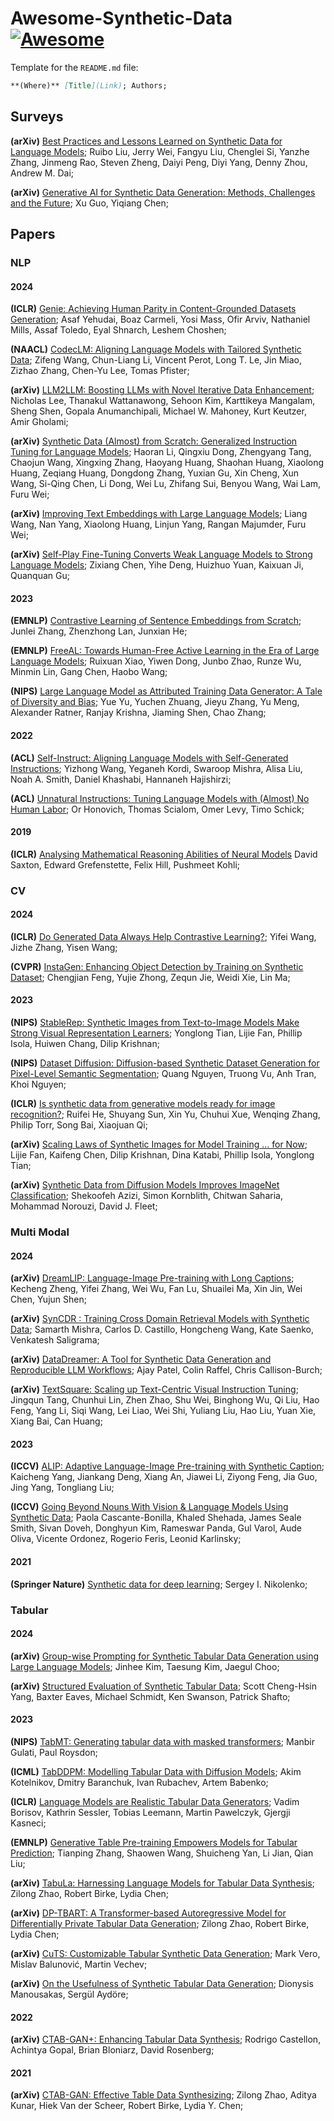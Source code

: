# Awesome-Synthetic-Data [![Awesome](https://awesome.re/badge.svg)](https://awesome.re)

Template for the `README.md` file:

```markdown
**(Where)** [Title](Link); Authors;
```

## Surveys

**(arXiv)** [Best Practices and Lessons Learned on Synthetic Data for Language Models](https://arxiv.org/abs/2404.07503); Ruibo Liu, Jerry Wei, Fangyu Liu, Chenglei Si, Yanzhe Zhang, Jinmeng Rao, Steven Zheng, Daiyi Peng, Diyi Yang, Denny Zhou, Andrew M. Dai;

**(arXiv)** [Generative AI for Synthetic Data Generation: Methods, Challenges and the Future](https://arxiv.org/abs/2403.04190); Xu Guo, Yiqiang Chen;

## Papers

### NLP

#### 2024

**(ICLR)** [Genie: Achieving Human Parity in Content-Grounded Datasets Generation](https://arxiv.org/abs/2401.14367); Asaf Yehudai, Boaz Carmeli, Yosi Mass, Ofir Arviv, Nathaniel Mills, Assaf Toledo, Eyal Shnarch, Leshem Choshen;

**(NAACL)** [CodecLM: Aligning Language Models with Tailored Synthetic Data](https://arxiv.org/abs/2404.05875); Zifeng Wang, Chun-Liang Li, Vincent Perot, Long T. Le, Jin Miao, Zizhao Zhang, Chen-Yu Lee, Tomas Pfister;

**(arXiv)** [LLM2LLM: Boosting LLMs with Novel Iterative Data Enhancement](https://arxiv.org/abs/2403.15042); Nicholas Lee, Thanakul Wattanawong, Sehoon Kim, Karttikeya Mangalam, Sheng Shen, Gopala Anumanchipali, Michael W. Mahoney, Kurt Keutzer, Amir Gholami;

**(arXiv)** [Synthetic Data (Almost) from Scratch: Generalized Instruction Tuning for Language Models](https://arxiv.org/abs/2402.13064); Haoran Li, Qingxiu Dong, Zhengyang Tang, Chaojun Wang, Xingxing Zhang, Haoyang Huang, Shaohan Huang, Xiaolong Huang, Zeqiang Huang, Dongdong Zhang, Yuxian Gu, Xin Cheng, Xun Wang, Si-Qing Chen, Li Dong, Wei Lu, Zhifang Sui, Benyou Wang, Wai Lam, Furu Wei;

**(arXiv)** [Improving Text Embeddings with Large Language Models](https://arxiv.org/abs/2401.00368); Liang Wang, Nan Yang, Xiaolong Huang, Linjun Yang, Rangan Majumder, Furu Wei;

**(arXiv)** [Self-Play Fine-Tuning Converts Weak Language Models to Strong Language Models](https://arxiv.org/abs/2401.01335); Zixiang Chen, Yihe Deng, Huizhuo Yuan, Kaixuan Ji, Quanquan Gu;

#### 2023

**(EMNLP)** [Contrastive Learning of Sentence Embeddings from Scratch](https://arxiv.org/abs/2305.15077); Junlei Zhang, Zhenzhong Lan, Junxian He;

**(EMNLP)** [FreeAL: Towards Human-Free Active Learning in the Era of Large Language Models](https://arxiv.org/abs/2311.15614); Ruixuan Xiao, Yiwen Dong, Junbo Zhao, Runze Wu, Minmin Lin, Gang Chen, Haobo Wang;

**(NIPS)** [Large Language Model as Attributed Training Data Generator: A Tale of Diversity and Bias](https://arxiv.org/abs/2306.15895); Yue Yu, Yuchen Zhuang, Jieyu Zhang, Yu Meng, Alexander Ratner, Ranjay Krishna, Jiaming Shen, Chao Zhang;

#### 2022

**(ACL)** [Self-Instruct: Aligning Language Models with Self-Generated Instructions](https://arxiv.org/abs/2212.10560); Yizhong Wang, Yeganeh Kordi, Swaroop Mishra, Alisa Liu, Noah A. Smith, Daniel Khashabi, Hannaneh Hajishirzi;

**(ACL)** [Unnatural Instructions: Tuning Language Models with (Almost) No Human Labor](https://arxiv.org/abs/2212.09689); Or Honovich, Thomas Scialom, Omer Levy, Timo Schick;

#### 2019

**(ICLR)** [Analysing Mathematical Reasoning Abilities of Neural Models](https://openreview.net/pdf?id=H1gR5iR5FX) David Saxton, Edward Grefenstette, Felix Hill, Pushmeet Kohli;

### CV

#### 2024

**(ICLR)** [Do Generated Data Always Help Contrastive Learning?](https://arxiv.org/abs/2403.12448v1); Yifei Wang, Jizhe Zhang, Yisen Wang;

**(CVPR)** [InstaGen: Enhancing Object Detection by Training on Synthetic Dataset](https://arxiv.org/abs/2402.05937); Chengjian Feng, Yujie Zhong, Zequn Jie, Weidi Xie, Lin Ma;

#### 2023

**(NIPS)** [StableRep: Synthetic Images from Text-to-Image Models Make Strong Visual Representation Learners](http://arxiv.org/abs/2306.00984); Yonglong Tian, Lijie Fan, Phillip Isola, Huiwen Chang, Dilip Krishnan;

**(NIPS)** [Dataset Diffusion: Diffusion-based Synthetic Dataset Generation for Pixel-Level Semantic Segmentation](https://arxiv.org/abs/2309.14303); Quang Nguyen, Truong Vu, Anh Tran, Khoi Nguyen;

**(ICLR)** [Is synthetic data from generative models ready for image recognition?](https://arxiv.org/abs/2210.07574); Ruifei He, Shuyang Sun, Xin Yu, Chuhui Xue, Wenqing Zhang, Philip Torr, Song Bai, Xiaojuan Qi;

**(arXiv)** [Scaling Laws of Synthetic Images for Model Training ... for Now](http://arxiv.org/abs/2312.04567); Lijie Fan, Kaifeng Chen, Dilip Krishnan, Dina Katabi, Phillip Isola, Yonglong Tian;

**(arXiv)** [Synthetic Data from Diffusion Models Improves ImageNet Classification](https://arxiv.org/abs/2304.08466); Shekoofeh Azizi, Simon Kornblith, Chitwan Saharia, Mohammad Norouzi, David J. Fleet;

### Multi Modal

#### 2024

**(arXiv)** [DreamLIP: Language-Image Pre-training with Long Captions](https://arxiv.org/abs/2403.17007); Kecheng Zheng, Yifei Zhang, Wei Wu, Fan Lu, Shuailei Ma, Xin Jin, Wei Chen, Yujun Shen;

**(arXiv)** [SynCDR : Training Cross Domain Retrieval Models with Synthetic Data](https://arxiv.org/abs/2401.00420); Samarth Mishra, Carlos D. Castillo, Hongcheng Wang, Kate Saenko, Venkatesh Saligrama;

**(arXiv)** [DataDreamer: A Tool for Synthetic Data Generation and Reproducible LLM Workflows](https://arxiv.org/abs/2402.10379); Ajay Patel, Colin Raffel, Chris Callison-Burch;

**(arXiv)** [TextSquare: Scaling up Text-Centric Visual Instruction Tuning](https://arxiv.org/abs/2404.12803); Jingqun Tang, Chunhui Lin, Zhen Zhao, Shu Wei, Binghong Wu, Qi Liu, Hao Feng, Yang Li, Siqi Wang, Lei Liao, Wei Shi, Yuliang Liu, Hao Liu, Yuan Xie, Xiang Bai, Can Huang;


#### 2023

**(ICCV)** [ALIP: Adaptive Language-Image Pre-training with Synthetic Caption](https://arxiv.org/abs/2308.08428); Kaicheng Yang, Jiankang Deng, Xiang An, Jiawei Li, Ziyong Feng, Jia Guo, Jing Yang, Tongliang Liu;

**(ICCV)** [Going Beyond Nouns With Vision & Language Models Using Synthetic Data](https://openaccess.thecvf.com/content/ICCV2023/html/Cascante-Bonilla_Going_Beyond_Nouns_With_Vision__Language_Models_Using_Synthetic_ICCV_2023_paper.html); Paola Cascante-Bonilla, Khaled Shehada, James Seale Smith, Sivan Doveh, Donghyun Kim, Rameswar Panda, Gul Varol, Aude Oliva, Vicente Ordonez, Rogerio Feris, Leonid Karlinsky;

#### 2021

**(Springer Nature)** [Synthetic data for deep learning](https://link.springer.com/content/pdf/10.1007/978-3-030-75178-4.pdf); Sergey I. Nikolenko;

### Tabular

#### 2024

**(arXiv)** [Group-wise Prompting for Synthetic Tabular Data Generation using Large Language Models](https://arxiv.org/abs/2404.12404); Jinhee Kim, Taesung Kim, Jaegul Choo;

**(arXiv)** [Structured Evaluation of Synthetic Tabular Data](https://arxiv.org/abs/2403.10424); Scott Cheng-Hsin Yang, Baxter Eaves, Michael Schmidt, Ken Swanson, Patrick Shafto;

#### 2023

**(NIPS)** [TabMT: Generating tabular data with masked transformers](https://proceedings.neurips.cc/paper_files/paper/2023/hash/90debc7cedb5cac83145fc8d18378dc5-Abstract-Conference.html); Manbir Gulati, Paul Roysdon;

**(ICML)** [TabDDPM: Modelling Tabular Data with Diffusion Models](https://proceedings.mlr.press/v202/kotelnikov23a/kotelnikov23a.pdf); Akim Kotelnikov, Dmitry Baranchuk, Ivan Rubachev, Artem Babenko;

**(ICLR)** [Language Models are Realistic Tabular Data Generators](https://openreview.net/pdf?id=cEygmQNOeI); Vadim Borisov, Kathrin Sessler, Tobias Leemann, Martin Pawelczyk, Gjergji Kasneci;

**(EMNLP)** [Generative Table Pre-training Empowers Models for Tabular Prediction](https://aclanthology.org/2023.emnlp-main.917/); Tianping Zhang, Shaowen Wang, Shuicheng Yan, Li Jian, Qian Liu;

**(arXiv)** [TabuLa: Harnessing Language Models for Tabular Data Synthesis](https://arxiv.org/abs/2310.12746); Zilong Zhao, Robert Birke, Lydia Chen;

**(arXiv)** [DP-TBART: A Transformer-based Autoregressive Model for Differentially Private Tabular Data Generation](https://arxiv.org/abs/2307.10430); Zilong Zhao, Robert Birke, Lydia Chen;

**(arXiv)** [CuTS: Customizable Tabular Synthetic Data Generation](https://arxiv.org/abs/2307.03577v3); Mark Vero, Mislav Balunović, Martin Vechev;

**(arXiv)** [On the Usefulness of Synthetic Tabular Data Generation](https://arxiv.org/abs/2306.15636); Dionysis Manousakas, Sergül Aydöre;

#### 2022

**(arXiv)** [CTAB-GAN+: Enhancing Tabular Data Synthesis](https://arxiv.org/abs/2204.00401); Rodrigo Castellon, Achintya Gopal, Brian Bloniarz, David Rosenberg;

#### 2021

**(arXiv)** [CTAB-GAN: Effective Table Data Synthesizing](https://arxiv.org/abs/2102.08369); Zilong Zhao, Aditya Kunar, Hiek Van der Scheer, Robert Birke, Lydia Y. Chen;

